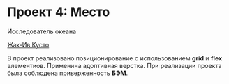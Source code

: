 # Проект 4: Место

Исследователь океана

[Жак-Ив Кусто](https://remotor1.github.io/mesto/)



В проект реализовано позиционирование с использованием **grid** и **flex** элементиов.
Применина адоптивная верстка. При реализации проекта была соблюдена приверженность **БЭМ**.
